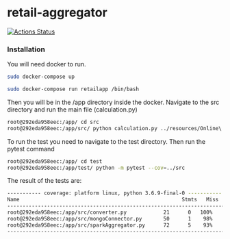 # retail-aggregator


[![Actions Status](https://github.com/arshomeh/retail-aggregator/workflows/Build%20and%20Test/badge.svg)](https://github.com/arshomeh/retail-aggregator/actions)


### Installation

You will need docker to run.

```sh
sudo docker-compose up

sudo docker-compose run retailapp /bin/bash
```

Then you will be in the /app directory inside the docker.
Navigate to the src directory and run the main file (calculation.py)

```sh
root@292eda958eec:/app/ cd src
root@292eda958eec:/app/src/ python calculation.py ../resources/Online\ Retail.xlsx
```

To run the test you need to navigate to the test directory. Then run the pytest command

```sh
root@292eda958eec:/app/ cd test
root@292eda958eec:/app/test/ python -m pytest --cov=../src
```

The result of the tests are:

```sh
----------- coverage: platform linux, python 3.6.9-final-0 -----------
Name                                                     Stmts   Miss  Cover
----------------------------------------------------------------------------
root@292eda958eec:/app/src/converter.py            21      0   100%
root@292eda958eec:/app/src/mongoConnector.py       50      1    98%
root@292eda958eec:/app/src/sparkAggregator.py      72      5    93%
----------------------------------------------------------------------------
```
